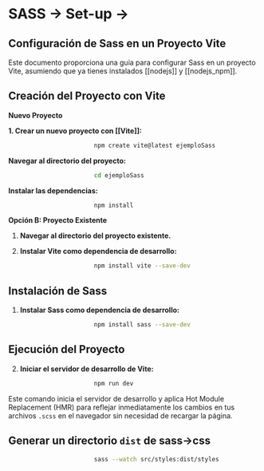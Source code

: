 # SASS -> Set-up -> 
## Configuración de Sass en un Proyecto Vite

Este documento proporciona una guía para configurar Sass en un proyecto Vite, asumiendo que ya tienes instalados [[nodejs]] y [[nodejs_npm]].

## Creación del Proyecto con Vite

**Nuevo Proyecto**

**1. Crear un nuevo proyecto con [[Vite]]:**

``` bash
						npm create vite@latest ejemploSass
```

**Navegar al directorio del proyecto:**
```bash
						cd ejemploSass
```
**Instalar las dependencias:**
```bash
						npm install
```

 **Opción B: Proyecto Existente**

1. **Navegar al directorio del proyecto existente.**
    
2. **Instalar Vite como dependencia de desarrollo:**
``` bash
						npm install vite --save-dev
```

## Instalación de Sass

1. **Instalar Sass como dependencia de desarrollo:**
```bash
						npm install sass --save-dev
```

## Ejecución del Proyecto

2. **Iniciar el servidor de desarrollo de Vite:**
```bash
						npm run dev  
```

Este comando inicia el servidor de desarrollo y aplica Hot Module Replacement (HMR) para reflejar inmediatamente los cambios en tus archivos `.scss` en el navegador sin necesidad de recargar la página.

## Generar un directorio `dist` de sass->css

```bash
						sass --watch src/styles:dist/styles
```